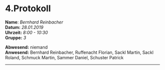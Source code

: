 # 4.Protokoll  
  
  **Name**:  *Bernhard Reinbacher*  
  **Datum:** *28.01.2019*  
  **Uhrzeit:** *8:00 - 10:30*  
  **Gruppe:** *3*  
  
   
    
 **Abwesend:** niemand  
 **Anwesend:** Bernhard Reinbacher, Ruffenacht Florian, Sackl Martin, Sackl Roland, Schmuck Martin, Sammer Daniel, Schuster Patrick  
  
*************************************************************************************************************************     
